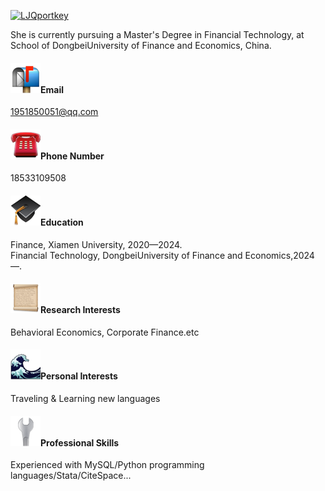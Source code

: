 

[![LJQportkey](https://img.shields.io/badge/LJQportkey-github-blue?logo=github)](https://github.com/LJQportkey)

She is currently pursuing a Master's Degree in Financial Technology, at School of DongbeiUniversity of Finance and Economics, China.

#### ![alt text](1E93392A.png)Email
1951850051@qq.com

#### ![alt text](1E91BD96.png)Phone Number
18533109508

#### ![alt text](1E90F9D9.png)Education
 Finance, Xiamen University, 2020—2024.\
 Financial Technology, DongbeiUniversity of Finance and Economics,2024—.

#### ![alt text](1E9378A4.png)Research Interests
Behavioral Economics, Corporate Finance.etc

#### ![alt text](1E9283A5.png)Personal Interests
Traveling & Learning new languages

#### ![alt text](1E9306CF.png)Professional Skills
Experienced with MySQL/Python programming languages/Stata/CiteSpace...




